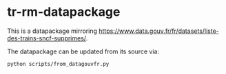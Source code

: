 # tr-rm-datapackage

This is a datapackage mirroring https://www.data.gouv.fr/fr/datasets/liste-des-trains-sncf-supprimes/.

The datapackage can be updated from its source via:

```
python scripts/from_datagouvfr.py
```
